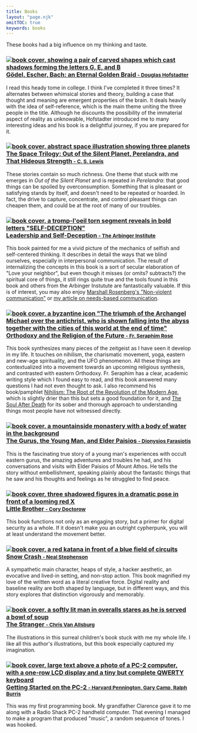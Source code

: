 ```yaml
---
title: Books
layout: "page.njk"
omitTOC: true
keywords: books
---
```

These books had a big influence on my thinking and taste.

<style>
  main img {
    width: 8rem;
    margin: 0.5rem 0.5rem 0.5rem 0;
    float: left;
  }
</style>

### [![book cover, showing a pair of carved shapes which cast shadows forming the letters G, E, and B](/books/0465026567.jpg) Gödel, Escher, Bach: an Eternal Golden Braid <small>- Douglas Hofstadter</small>](https://amzn.to/44Nvcuf)

I read this heady tome in college. I think I've completed it three times? It alternates between whimsical stories and theory, building a case that thought and meaning are emergent properties of the brain. It deals heavily with the idea of self-reference, which is the main theme uniting the three people in the title. Although he discounts the possibility of the immaterial aspect of reality as unknowable, Hofstadter introduced me to many interesting ideas and his book is a delightful journey, if you are prepared for it.

### [![book cover, abstract space illustration showing three planets](/books/0007528418.jpg) The Space Trilogy: Out of the Silent Planet, Perelandra, and That Hideous Strength <small>- C. S. Lewis</small>](https://amzn.to/3SfO7Xc)

These stories contain so much richness. One theme that stuck with me emerges in _Out of the Silent Planet_ and is repeated in _Perelandra_: that good things can be spoiled by overconsumption. Something that is pleasant or satisfying stands by itself, and doesn't need to be repeated or hoarded. In fact, the drive to capture, concentrate, and control pleasant things can cheapen them, and could be at the root of many of our troubles.

### [![book cover, a tromp-l'oeil torn segment reveals in bold letters "SELF-DECEPTION"](/books/1523006560.jpg) Leadership and Self-Deception <small>- The Arbinger Institute</small>](https://amzn.to/3GNsFGs)

This book painted for me a vivid picture of the mechanics of selfish and self-centered thinking. It describes in detail the ways that we blind ourselves, especially in interpersonal communication. The result of internalizing the concepts in this book is a sort of secular elaboration of "Love your neighbor", but even though it misses (or omits? subtracts?) the spiritual core of things, it still rings quite true and the tools found in this book and others from the Arbinger Instutute are fantastically valuable.
If this is of interest, you may also enjoy [Marshall Rosenberg's "Non-violent communication"](https://amzn.to/3SmSQqi) or [my article on needs-based communication](/posts/needs-based-communication/).

### [![book cover, a byzantine icon "The triumph of the Archangel Michael over the antichrist, who is shown falling into the abyss together with the cities of this world at the end of time"](/books/188790400X.jpg) Orthodoxy and the Religion of the Future <small>- Fr. Seraphim Rose</small>](https://amzn.to/4jVqE9F)

This book synthesizes many pieces of the zeitgeist as I have seen it develop in my life. It touches on nihilism, the charismatic movement, yoga, eastern and new-age spirituality, and the UFO phenomenon. All these things are contextualized into a movement towards an upcoming religious synthesis, and contrasted with eastern Orthodoxy. Fr. Seraphim has a clear, academic writing style which I found easy to read, and this book answered many questions I had not even thought to ask. I also recommend his book/pamphlet [Nihilism: The Root of the Revolution of the Modern Age](https://amzn.to/4jYlRnX), which is slightly drier than this but sets a good foundation for it, and [The Soul After Death](https://amzn.to/4iDaAIv) for its sober and thorough approach to understanding things most people have not witnessed directly.

### [![book cover, a mountainside monastery with a body of water in the background](/books/1887904166.jpg) The Gurus, the Young Man, and Elder Paisios <small>- Dionysios Farasiotis</small>](https://amzn.to/3GzsoXJ)

This is the fascinating true story of a young man's experiences with occult eastern gurus, the amazing adventures and troubles he had, and his conversations and visits with Elder Paisios of Mount Athos. He tells the story without embellishment, speaking plainly about the fantastic things that he saw and his thoughts and feelings as he struggled to find peace.

### [![book cover, three shadowed figures in a dramatic pose in front of a looming red X](/books/0765319853.jpg) Little Brother <small>- Cory Doctorow</small>](https://www.gutenberg.org/ebooks/30142)

This book functions not only as an engaging story, but a primer for digital security as a whole. If it doesn't make you an outright cypherpunk, you will at least understand the movement better.

### [![book cover, a red katana in front of a blue field of circuits](/books/0553380958.jpg) Snow Crash <small>- Neal Stephenson</small>](https://amzn.to/3SfPIMG)

A sympathetic main character, heaps of style, a hacker aesthetic, an evocative and lived-in setting, and non-stop action. This book magnified my love of the written word as a literal creative force. Digital reality and baseline reality are both shaped by language, but in different ways, and this story explores that distinction vigorously and memorably.

### [![book cover, a softly lit man in overalls stares as he is served a bowl of soup](/books/0395423317.jpg) The Stranger <small>- Chris Van Allsburg</small>](https://amzn.to/3SeBz2k)

The illustrations in this surreal children's book stuck with me my whole life. I like all this author's illustrations, but this book especially captured my imagination.

### [![book cover, large text above a photo of a PC-2 computer, with a one-row LCD display and a tiny but complete QWERTY keyboard](/books/0936200111.jpg) Getting Started on the PC-2 <small>- Harvard Pennington, Gary Camp, Ralph Burris</small>](https://archive.org/details/gettingstartedon00harv)

This was my first programming book. My grandfather Clarence gave it to me along with a Radio Shack PC-2 handheld computer. That evening I managed to make a program that produced "music", a random sequence of tones. I was hooked.
